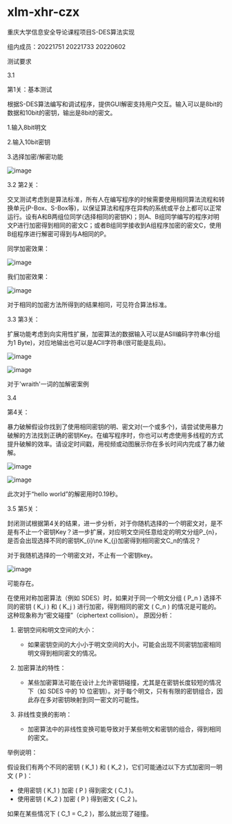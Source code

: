 # xlm-xhr-czx

重庆大学信息安全导论课程项目S-DES算法实现

组内成员：20221751 20221733 20220602

测试要求

3.1

第1关：基本测试    

根据S-DES算法编写和调试程序，提供GUI解密支持用户交互。输入可以是8bit的数据和10bit的密钥，输出是8bit的密文。

1.输入8bit明文

2.输入10bit密钥

3.选择加密/解密功能

![image](https://github.com/user-attachments/assets/73eed5aa-00ce-44e1-b2fa-e1def26ec708)


3.2 
第2关：

交叉测试考虑到是算法标准，所有人在编写程序的时候需要使用相同算法流程和转换单元(P-Box、S-Box等)，以保证算法和程序在异构的系统或平台上都可以正常运行。设有A和B两组位同学(选择相同的密钥K)；则A、B组同学编写的程序对明文P进行加密得到相同的密文C；或者B组同学接收到A组程序加密的密文C，使用B组程序进行解密可得到与A相同的P。

同学加密效果：

![image](https://github.com/user-attachments/assets/644af858-d3b8-4c06-a8c2-8905a1489071)



我们加密效果：

![image](https://github.com/user-attachments/assets/166e54a3-5981-4a67-9954-2f841a3fd88a)

对于相同的加密方法所得到的结果相同，可见符合算法标准。

3.3
第3关：

扩展功能考虑到向实用性扩展，加密算法的数据输入可以是ASII编码字符串(分组为1 Byte)，对应地输出也可以是ACII字符串(很可能是乱码)。

![image](https://github.com/user-attachments/assets/fcd9bf8e-be92-4c6e-ae78-77c88b1f300d)

![image](https://github.com/user-attachments/assets/4f69b77e-25c1-48cf-b6e5-8ee1fce7109e)

对于'wraith'一词的加解密案例

3.4 

第4关：

暴力破解假设你找到了使用相同密钥的明、密文对(一个或多个)，请尝试使用暴力破解的方法找到正确的密钥Key。在编写程序时，你也可以考虑使用多线程的方式提升破解的效率。请设定时间戳，用视频或动图展示你在多长时间内完成了暴力破解。

![image](https://github.com/user-attachments/assets/cfdbcb55-ca4b-4606-8f14-7d3dbc8a8574)

![image](https://github.com/user-attachments/assets/36b6d8f9-4d8e-48a9-9753-14c78e539fc6)

此次对于“hello world”的解密用时0.19秒。

3.5
第5关：

封闭测试根据第4关的结果，进一步分析，对于你随机选择的一个明密文对，是不是有不止一个密钥Key？进一步扩展，对应明文空间任意给定的明文分组P_{n}，是否会出现选择不同的密钥K_{i}\ne K_{j}加密得到相同密文C_n的情况？

对于我随机选择的一个明密文对，不止有一个密钥key。

![image](https://github.com/user-attachments/assets/0aea43b3-d67e-4d78-9097-504efcfdc3b8)

可能存在。

在使用对称加密算法（例如 SDES）时，如果对于同一个明文分组 \( P_n \) 选择不同的密钥 \( K_i \) 和 \( K_j \) 进行加密，得到相同的密文 \( C_n \) 的情况是可能的。这种现象称为“密文碰撞”（ciphertext collision）。
原因分析：

1. 密钥空间和明文空间的大小：
   - 如果密钥空间的大小小于明文空间的大小，可能会出现不同密钥加密相同明文得到相同密文的情况。

2. 加密算法的特性：
   - 某些加密算法可能在设计上允许密钥碰撞，尤其是在密钥长度较短的情况下（如 SDES 中的 10 位密钥）。对于每个明文，只有有限的密钥组合，因此存在多对密钥映射到同一密文的可能性。

3. 非线性变换的影响：
   - 加密算法中的非线性变换可能导致对于某些明文和密钥的组合，得到相同的密文。

举例说明：

假设我们有两个不同的密钥 \( K_1 \) 和 \( K_2 \)，它们可能通过以下方式加密同一明文 \( P \)：

- 使用密钥 \( K_1 \) 加密 \( P \) 得到密文 \( C_1 \)。
- 使用密钥 \( K_2 \) 加密 \( P \) 得到密文 \( C_2 \)。

如果在某些情况下 \( C_1 = C_2 \)，那么就出现了碰撞。

